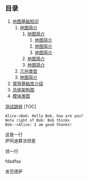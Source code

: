 ## 目录

1. [地图基础知识]()
	1. [地图简介]()
	    1. [地图简介]()
		    1. [地图简介]()
		    1. [地图简介]()
		    1. [地图简介]()
	    1. [地图简介]()
	    1. [地图简介]()
	1. [几何类型]()
	1. [地图简介]()
1. [常用基础库介绍]()
1. [总体架构图]()
1. [模块类图]()

[测试跳转](#目录)
[TOC]

```sequence
Alice->Bob: Hello Bob, how are you?
Note right of Bob: Bob thinks
Bob-->Alice: I am good thanks!
```

这是一行  
萨阿迪算法但是



领一行

fdadfsa

发范德萨

